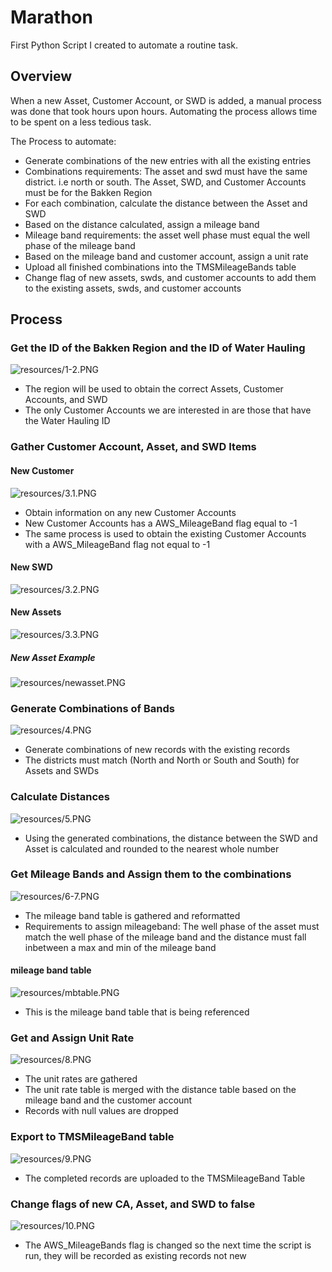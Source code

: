 # Marathon

First Python Script I created to automate a routine task.

## Overview

When a new Asset, Customer Account, or SWD is added, a manual process was done that took hours upon hours. Automating the process allows time to be spent on a less tedious task.

The Process to automate:

- Generate combinations of the new entries with all the existing entries
- Combinations requirements: The asset and swd must have the same district. i.e north or south. The Asset, SWD, and Customer Accounts must be for the Bakken Region
- For each combination, calculate the distance between the Asset and SWD
- Based on the distance calculated, assign a mileage band 
- Mileage band requirements: the asset well phase must equal the well phase of the mileage band
- Based on the mileage band and customer account, assign a unit rate
- Upload all finished combinations into the TMSMileageBands table
- Change flag of new assets, swds, and customer accounts to add them to the existing assets, swds, and customer accounts

## Process



### Get the ID of the Bakken Region and the ID of Water Hauling

![resources/1-2.PNG](resources/1-2.PNG)

- The region will be used to obtain the correct Assets, Customer Accounts, and SWD
- The only Customer Accounts we are interested in are those that have the Water Hauling ID

### Gather Customer Account, Asset, and SWD Items

#### New Customer

![resources/3.1.PNG](resources/3.1.PNG)

- Obtain information on any new Customer Accounts
- New Customer Accounts has a AWS_MileageBand flag equal to -1
- The same process is used to obtain the existing Customer Accounts with a AWS_MileageBand flag not equal to -1

#### New SWD

![resources/3.2.PNG](resources/3.2.PNG)

#### New Assets

![resources/3.3.PNG](resources/3.3.PNG)

##### New Asset Example

![resources/newasset.PNG](resources/newasset.PNG)

### Generate Combinations of Bands

![resources/4.PNG](resources/4.PNG)

- Generate combinations of new records with the existing records
- The districts must match (North and North or South and South) for Assets and SWDs

### Calculate Distances

![resources/5.PNG](resources/5.PNG)

- Using the generated combinations, the distance between the SWD and Asset is calculated and rounded to the nearest whole number

### Get Mileage Bands and Assign them to the combinations

![resources/6-7.PNG](resources/6-7.PNG)

- The mileage band table is gathered and reformatted
- Requirements to assign mileageband: The well phase of the asset must match the well phase of the mileage band and the distance must fall inbetween a max and min of the mileage band

#### mileage band table

![resources/mbtable.PNG](resources/mbtable.PNG)

- This is the mileage band table that is being referenced

### Get and Assign Unit Rate

![resources/8.PNG](resources/8.PNG)

- The unit rates are gathered
- The unit rate table is merged with the distance table based on the mileage band and the customer account
- Records with null values are dropped

### Export to TMSMileageBand table

![resources/9.PNG](resources/9.PNG)

- The completed records are uploaded to the TMSMileageBand Table

### Change flags of new CA, Asset, and SWD to false

![resources/10.PNG](resources/10.PNG)

- The AWS_MileageBands flag is changed so the next time the script is run, they will be recorded as existing records not new
